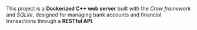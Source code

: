 This project is a **Dockerized C++ web server** built with the *Crow framework* and *SQLite*, designed for managing bank accounts and financial transactions through a **RESTful API**.
